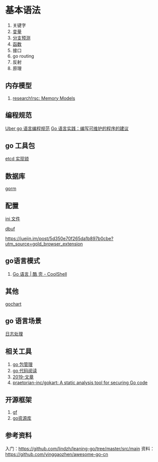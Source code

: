
# 基本语法
1. 关键字
2. [变量](variables.md)
3. [分支预测](branch_statement.md)
4. [函数](methods.md)
5. 接口
6. go routing
7. 反射
7. 原理

## 内存模型
1. [research!rsc: Memory Models](https://research.swtch.com/mm)
## 编程规范
[Uber go 语言编程规范](http://dockone.io/article/9331)
[Go 语言实践：编写可维护的程序的建议](https://juejin.im/post/5e0ab70ef265da5d0f098988)
## go 工具包

[etcd 实现锁](https://github.com/zieckey/etcdsync)

## 数据库
[gorm](http://gorm.book.jasperxu.com/)


## 配置

[ini 文件](https://github.com/zieckey/goini)

[dbuf](https://github.com/zieckey/dbuf)

https://juejin.im/post/5d350e70f265da1b897b0cbe?utm_source=gold_browser_extension

## go语言模式
1. [Go 语言 | 酷 壳 - CoolShell](https://coolshell.cn/category/proglanguage/go-%e8%af%ad%e8%a8%80)

## 其他
[gochart](https://github.com/zieckey/gochart)

## go 语言场景

[日志处理](https://github.com/zieckey/gsnake)


## 相关工具

1. [go 包管理](utils/go_package_management.md)
2. [go 代码阅读](https://github.com/TrueFurby/go-callvis)
3. [2019-文章](https://github.com/chunlintang/golang-anything-recommend)
4. [praetorian-inc/gokart: A static analysis tool for securing Go code](https://github.com/praetorian-inc/gokart)

## 开源框架
 1. [gf](https://github.com/gogf/gf)
 2. [go资源库](https://juejin.im/post/5de082a95188256f9a25384f)
## 参考资料

入门：https://github.com/lindzh/leaning-go/tree/master/src/main
资料：https://github.com/yinggaozhen/awesome-go-cn
